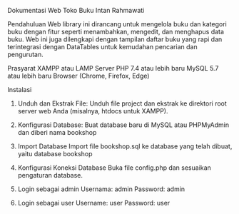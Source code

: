 Dokumentasi Web Toko Buku Intan Rahmawati

Pendahuluan
Web library ini dirancang untuk mengelola buku dan kategori buku dengan fitur seperti menambahkan, mengedit, dan menghapus data buku. Web ini juga dilengkapi dengan tampilan daftar buku yang rapi dan terintegrasi dengan DataTables untuk kemudahan pencarian dan pengurutan.

Prasyarat
XAMPP atau LAMP Server
PHP 7.4 atau lebih baru
MySQL 5.7 atau lebih baru
Browser (Chrome, Firefox, Edge)

Instalasi
1. Unduh dan Ekstrak File:
Unduh file project dan ekstrak ke direktori root server web Anda (misalnya, htdocs untuk XAMPP).

2. Konfigurasi Database:
Buat database baru di MySQL atau PHPMyAdmin dan diberi nama bookshop

3. Import Database 
Import file bookshop.sql ke database yang telah dibuat, yaitu database bookshop

4. Konfigurasi Koneksi Database 
Buka file config.php dan sesuaikan pengaturan database.

5. Login sebagai admin
Usernama: admin
Password: admin

6. Login sebagai user 
Username: user 
Password: user

